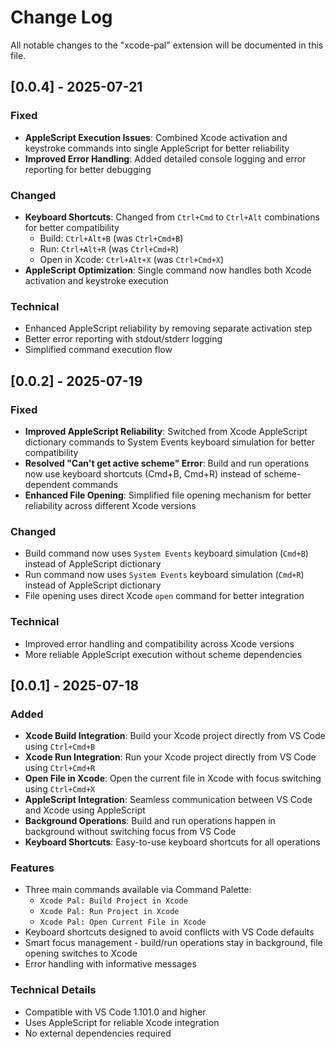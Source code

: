 # Change Log

All notable changes to the "xcode-pal" extension will be documented in this file.

## [0.0.4] - 2025-07-21

### Fixed
- **AppleScript Execution Issues**: Combined Xcode activation and keystroke commands into single AppleScript for better reliability
- **Improved Error Handling**: Added detailed console logging and error reporting for better debugging

### Changed
- **Keyboard Shortcuts**: Changed from `Ctrl+Cmd` to `Ctrl+Alt` combinations for better compatibility
  - Build: `Ctrl+Alt+B` (was `Ctrl+Cmd+B`)
  - Run: `Ctrl+Alt+R` (was `Ctrl+Cmd+R`)
  - Open in Xcode: `Ctrl+Alt+X` (was `Ctrl+Cmd+X`)
- **AppleScript Optimization**: Single command now handles both Xcode activation and keystroke execution

### Technical
- Enhanced AppleScript reliability by removing separate activation step
- Better error reporting with stdout/stderr logging
- Simplified command execution flow

## [0.0.2] - 2025-07-19

### Fixed
- **Improved AppleScript Reliability**: Switched from Xcode AppleScript dictionary commands to System Events keyboard simulation for better compatibility
- **Resolved "Can't get active scheme" Error**: Build and run operations now use keyboard shortcuts (Cmd+B, Cmd+R) instead of scheme-dependent commands
- **Enhanced File Opening**: Simplified file opening mechanism for better reliability across different Xcode versions

### Changed
- Build command now uses `System Events` keyboard simulation (`Cmd+B`) instead of AppleScript dictionary
- Run command now uses `System Events` keyboard simulation (`Cmd+R`) instead of AppleScript dictionary
- File opening uses direct Xcode `open` command for better integration

### Technical
- Improved error handling and compatibility across Xcode versions
- More reliable AppleScript execution without scheme dependencies

## [0.0.1] - 2025-07-18

### Added
- **Xcode Build Integration**: Build your Xcode project directly from VS Code using `Ctrl+Cmd+B`
- **Xcode Run Integration**: Run your Xcode project directly from VS Code using `Ctrl+Cmd+R`
- **Open File in Xcode**: Open the current file in Xcode with focus switching using `Ctrl+Cmd+X`
- **AppleScript Integration**: Seamless communication between VS Code and Xcode using AppleScript
- **Background Operations**: Build and run operations happen in background without switching focus from VS Code
- **Keyboard Shortcuts**: Easy-to-use keyboard shortcuts for all operations

### Features
- Three main commands available via Command Palette:
  - `Xcode Pal: Build Project in Xcode`
  - `Xcode Pal: Run Project in Xcode`
  - `Xcode Pal: Open Current File in Xcode`
- Keyboard shortcuts designed to avoid conflicts with VS Code defaults
- Smart focus management - build/run operations stay in background, file opening switches to Xcode
- Error handling with informative messages

### Technical Details
- Compatible with VS Code 1.101.0 and higher
- Uses AppleScript for reliable Xcode integration
- No external dependencies required

